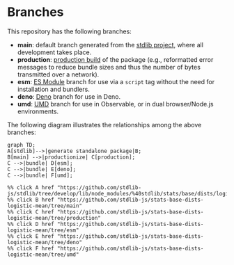 <!--

@license Apache-2.0

Copyright (c) 2022 The Stdlib Authors.

Licensed under the Apache License, Version 2.0 (the "License");
you may not use this file except in compliance with the License.
You may obtain a copy of the License at

    http://www.apache.org/licenses/LICENSE-2.0

Unless required by applicable law or agreed to in writing, software
distributed under the License is distributed on an "AS IS" BASIS,
WITHOUT WARRANTIES OR CONDITIONS OF ANY KIND, either express or implied.
See the License for the specific language governing permissions and
limitations under the License.

-->

# Branches

This repository has the following branches:

-   **main**: default branch generated from the [stdlib project][stdlib-url], where all development takes place.
-   **production**: [production build][production-url] of the package (e.g., reformatted error messages to reduce bundle sizes and thus the number of bytes transmitted over a network).
-   **esm**: [ES Module][esm-url] branch for use via a `script` tag without the need for installation and bundlers.
-   **deno**: [Deno][deno-url] branch for use in Deno.
-   **umd**: [UMD][umd-url] branch for use in Observable, or in dual browser/Node.js environments.

The following diagram illustrates the relationships among the above branches:

```mermaid
graph TD;
A[stdlib]-->|generate standalone package|B;
B[main] -->|productionize| C[production];
C -->|bundle| D[esm];
C -->|bundle| E[deno];
C -->|bundle| F[umd];

%% click A href "https://github.com/stdlib-js/stdlib/tree/develop/lib/node_modules/%40stdlib/stats/base/dists/logistic/mean"
%% click B href "https://github.com/stdlib-js/stats-base-dists-logistic-mean/tree/main"
%% click C href "https://github.com/stdlib-js/stats-base-dists-logistic-mean/tree/production"
%% click D href "https://github.com/stdlib-js/stats-base-dists-logistic-mean/tree/esm"
%% click E href "https://github.com/stdlib-js/stats-base-dists-logistic-mean/tree/deno"
%% click F href "https://github.com/stdlib-js/stats-base-dists-logistic-mean/tree/umd"
```

[stdlib-url]: https://github.com/stdlib-js/stdlib/tree/develop/lib/node_modules/%40stdlib/stats/base/dists/logistic/mean
[production-url]: https://github.com/stdlib-js/stats-base-dists-logistic-mean/tree/production
[deno-url]: https://github.com/stdlib-js/stats-base-dists-logistic-mean/tree/deno
[umd-url]: https://github.com/stdlib-js/stats-base-dists-logistic-mean/tree/umd
[esm-url]: https://github.com/stdlib-js/stats-base-dists-logistic-mean/tree/esm